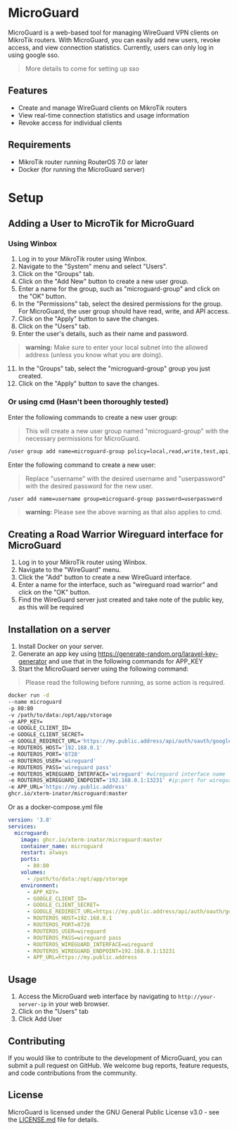 # MicroGuard

MicroGuard is a web-based tool for managing WireGuard VPN clients on MikroTik routers. With MicroGuard, 
you can easily add new users, revoke access, and view connection statistics.
Currently, users can only log in using google sso.

> More details to come for setting up sso

## Features

- Create and manage WireGuard clients on MikroTik routers
- View real-time connection statistics and usage information
- Revoke access for individual clients

## Requirements

- MikroTik router running RouterOS 7.0 or later
- Docker (for running the MicroGuard server)

# Setup
## Adding a User to MicroTik for MicroGuard
### Using Winbox
1. Log in to your MikroTik router using Winbox.
2. Navigate to the "System" menu and select "Users".
3. Click on the "Groups" tab.
4. Click on the "Add New" button to create a new user group.
5. Enter a name for the group, such as "microguard-group" and click on the "OK" button.
6. In the "Permissions" tab, select the desired permissions for the group. For MicroGuard, the user group should have read, write, and API access.
7. Click on the "Apply" button to save the changes.
8. Click on the "Users" tab.
10. Enter the user's details, such as their name and password.

> **warning:** Make sure to enter your local subnet into the allowed address (unless you know what you are doing).

11. In the "Groups" tab, select the "microguard-group" group you just created.
12. Click on the "Apply" button to save the changes.

### Or using cmd (Hasn't been thoroughly tested)

Enter the following commands to create a new user group:

>This will create a new user group named "microguard-group" with the necessary permissions for MicroGuard.
```sh
/user group add name=microguard-group policy=local,read,write,test,api,winbox,password
```

Enter the following command to create a new user:
>Replace "username" with the desired username and "userpassword" with the desired password for the new user.
```sh
/user add name=username group=microguard-group password=userpassword
````

> **warning:** Please see the above warning as that also applies to cmd.

## Creating a Road Warrior Wireguard interface for MicroGuard

1. Log in to your MikroTik router using Winbox.
2. Navigate to the "WireGuard" menu.
3. Click the "Add" button to create a new WireGuard interface.
4. Enter a name for the interface, such as "wireguard road warrior" and click on the "OK" button.
5. Find the WireGuard server just created and take note of the public key, as this will be required

## Installation on a server

1. Install Docker on your server.
2. Generate an app key using https://generate-random.org/laravel-key-generator and use that in the following commands for APP_KEY
4. Start the MicroGuard server using the following command:
> Please read the following before running, as some action is required.
````bash
docker run -d
--name microguard
-p 80:80
-v /path/to/data:/opt/app/storage
-e APP_KEY=
-e GOOGLE_CLIENT_ID=
-e GOOGLE_CLIENT_SECRET=
-e GOOGLE_REDIRECT_URL='https://my.public.address/api/auth/oauth/google/callback'
-e ROUTEROS_HOST='192.168.0.1'
-e ROUTEROS_PORT='8728'
-e ROUTEROS_USER='wireguard'
-e ROUTEROS_PASS='wireguard pass'
-e ROUTEROS_WIREGUARD_INTERFACE='wireguard' #wireguard interface name 
-e ROUTEROS_WIREGUARD_ENDPOINT='192.168.0.1:13231' #ip:port for wireguard interface
-e APP_URL='https://my.public.address'
ghcr.io/xterm-inator/microguard:master
````
Or as a docker-compose.yml file
```yml
version: '3.8'
services:
  microguard:
    image: ghcr.io/xterm-inator/microguard:master
    container_name: microguard
    restart: always
    ports:
      - 80:80
    volumes:
      - /path/to/data:/opt/app/storage
    environment:
      - APP_KEY=
      - GOOGLE_CLIENT_ID=
      - GOOGLE_CLIENT_SECRET=
      - GOOGLE_REDIRECT_URL=https://my.public.address/api/auth/oauth/google/callback
      - ROUTEROS_HOST=192.168.0.1
      - ROUTEROS_PORT=8728
      - ROUTEROS_USER=wireguard
      - ROUTEROS_PASS=wireguard pass
      - ROUTEROS_WIREGUARD_INTERFACE=wireguard
      - ROUTEROS_WIREGUARD_ENDPOINT=192.168.0.1:13231
      - APP_URL=https://my.public.address

```

## Usage

1. Access the MicroGuard web interface by navigating to `http://your-server-ip` in your web browser.
2. Click on the "Users" tab
3. Click Add User

## Contributing

If you would like to contribute to the development of MicroGuard, you can submit a pull request on GitHub. We welcome bug reports, feature requests, and code contributions from the community.

## License

MicroGuard is licensed under the GNU General Public License v3.0 - see the [LICENSE.md](LICENSE.md) file for details.
